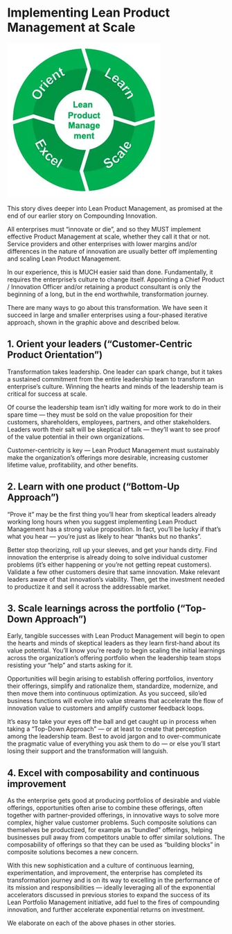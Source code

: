 # Implementing Lean Product Management at Scale

![Orient Learn Scale Excel. The Lean Product Management system](../resources/learn-project-management-circle.jpeg)

This story dives deeper into Lean Product Management, as promised at the end of our earlier story on Compounding Innovation.

All enterprises must “innovate or die”, and so they MUST implement effective Product Management at scale, whether they call it that or not. Service providers and other enterprises with lower margins and/or differences in the nature of innovation are usually better off implementing and scaling Lean Product Management.

In our experience, this is MUCH easier said than done. Fundamentally, it requires the enterprise’s culture to change itself. Appointing a Chief Product / Innovation Officer and/or retaining a product consultant is only the beginning of a long, but in the end worthwhile, transformation journey.

There are many ways to go about this transformation. We have seen it succeed in large and smaller enterprises using a four-phased iterative approach, shown in the graphic above and described below.

## 1. Orient your leaders (“Customer-Centric Product Orientation”)

Transformation takes leadership. One leader can spark change, but it takes a sustained commitment from the entire leadership team to transform an enterprise’s culture. Winning the hearts and minds of the leadership team is critical for success at scale.

Of course the leadership team isn’t idly waiting for more work to do in their spare time — they must be sold on the value proposition for their customers, shareholders, employees, partners, and other stakeholders. Leaders worth their salt will be skeptical of talk — they’ll want to see proof of the value potential in their own organizations.

Customer-centricity is key — Lean Product Management must sustainably make the organization’s offerings more desirable, increasing customer lifetime value, profitability, and other benefits.

## 2. Learn with one product (“Bottom-Up Approach”)

“Prove it” may be the first thing you’ll hear from skeptical leaders already working long hours when you suggest implementing Lean Product Management has a strong value proposition. In fact, you’ll be lucky if that’s what you hear — you’re just as likely to hear “thanks but no thanks”.

Better stop theorizing, roll up your sleeves, and get your hands dirty. Find innovation the enterprise is already doing to solve individual customer problems (it’s either happening or you’re not getting repeat customers). Validate a few other customers desire that same innovation. Make relevant leaders aware of that innovation’s viability. Then, get the investment needed to productize it and sell it across the addressable market.

## 3. Scale learnings across the portfolio (“Top-Down Approach”)

Early, tangible successes with Lean Product Management will begin to open the hearts and minds of skeptical leaders as they learn first-hand about its value potential. You’ll know you’re ready to begin scaling the initial learnings across the organization’s offering portfolio when the leadership team stops resisting your “help” and starts asking for it.

Opportunities will begin arising to establish offering portfolios, inventory their offerings, simplify and rationalize them, standardize, modernize, and then move them into continuous optimization. As you succeed, silo’ed business functions will evolve into value streams that accelerate the flow of innovation value to customers and amplify customer feedback loops.

It’s easy to take your eyes off the ball and get caught up in process when taking a “Top-Down Approach” — or at least to create that perception among the leadership team. Best to avoid jargon and to over-communicate the pragmatic value of everything you ask them to do — or else you’ll start losing their support and the transformation will languish.

## 4. Excel with composability and continuous improvement

As the enterprise gets good at producing portfolios of desirable and viable offerings, opportunities often arise to combine these offerings, often together with partner-provided offerings, in innovative ways to solve more complex, higher value customer problems. Such composite solutions can themselves be productized, for example as “bundled” offerings, helping businesses pull away from competitors unable to offer similar solutions. The composability of offerings so that they can be used as “building blocks” in composite solutions becomes a new concern.

With this new sophistication and a culture of continuous learning, experimentation, and improvement, the enterprise has completed its transformation journey and is on its way to excelling in the performance of its mission and responsibilities — ideally leveraging all of the exponential accelerators discussed in previous stories to expand the success of its Lean Portfolio Management initiative, add fuel to the fires of compounding innovation, and further accelerate exponential returns on investment.

We elaborate on each of the above phases in other stories.